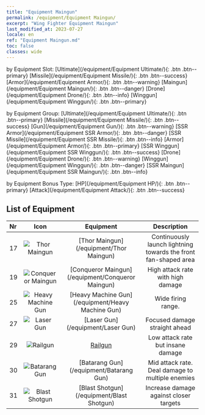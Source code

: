 ```yaml
---
title: "Equipment Maingun"
permalink: /equipment/Equipment Maingun/
excerpt: "Wing Fighter Equipment Maingun"
last_modified_at: 2023-07-27
locale: en
ref: "Equipment Maingun.md"
toc: false
classes: wide
---
```


  by Equipment Slot:  [Ultimate](/equipment/Equipment Ultimate/){: .btn .btn--primary}   [Missile](/equipment/Equipment Missile/){: .btn .btn--success}   [Armor](/equipment/Equipment Armor/){: .btn .btn--warning}   [Maingun](/equipment/Equipment Maingun/){: .btn .btn--danger}   [Drone](/equipment/Equipment Drone/){: .btn .btn--info}   [Winggun](/equipment/Equipment Winggun/){: .btn .btn--primary} 

  by Equipment Group:  [Ultimate](/equipment/Equipment Ultimate/){: .btn .btn--primary}   [Missile](/equipment/Equipment Missile/){: .btn .btn--success}   [Gun](/equipment/Equipment Gun/){: .btn .btn--warning}   [SSR Armor](/equipment/Equipment SSR Armor/){: .btn .btn--danger}   [SSR Missile](/equipment/Equipment SSR Missile/){: .btn .btn--info}   [Armor](/equipment/Equipment Armor/){: .btn .btn--primary}   [SSR Winggun](/equipment/Equipment SSR Winggun/){: .btn .btn--success}   [Drone](/equipment/Equipment Drone/){: .btn .btn--warning}   [Winggun](/equipment/Equipment Winggun/){: .btn .btn--danger}   [SSR Maingun](/equipment/Equipment SSR Maingun/){: .btn .btn--info} 

  by Equipment Bonus Type:  [HP](/equipment/Equipment HP/){: .btn .btn--primary}   [Attack](/equipment/Equipment Attack/){: .btn .btn--success} 

## List of Equipment

  |  Nr | Icon |      Equipment        |   Description   |
  |:----|:----:|:---------------:|:---------------:|
  | 17 | ![Thor Maingun](/images/equipment/zhupao7.png) | [Thor Maingun](/equipment/Thor Maingun) | Continuously launch lightning towards the front fan-shaped area | 
  | 19 | ![Conqueror Maingun](/images/equipment/zhupao6.png) | [Conqueror Maingun](/equipment/Conqueror Maingun) | High attack rate with high damage | 
  | 25 | ![Heavy Machine Gun](/images/equipment/zhupao1.png) | [Heavy Machine Gun](/equipment/Heavy Machine Gun) | Wide firing range. | 
  | 27 | ![Laser Gun](/images/equipment/zhupao2.png) | [Laser Gun](/equipment/Laser Gun) | Focused damage straight ahead | 
  | 29 | ![Railgun](/images/equipment/zhupao3.png) | [Railgun](/equipment/Railgun) | Low attack rate but insane damage | 
  | 30 | ![Batarang Gun](/images/equipment/zhupao4.png) | [Batarang Gun](/equipment/Batarang Gun) | Mid attack rate. Deal damage to multiple enemies | 
  | 31 | ![Blast Shotgun](/images/equipment/zhupao5.png) | [Blast Shotgun](/equipment/Blast Shotgun) | Increase damage against closer targets | 
